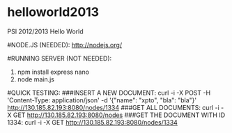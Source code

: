 helloworld2013
==============

PSI 2012/2013 Hello World

#NODE.JS (NEEDED):
http://nodejs.org/

#RUNNING SERVER (NOT NEEDED):
1. npm install express nano
2. node main.js
 
#QUICK TESTING:
###INSERT A NEW DOCUMENT:
curl -i -X POST -H 'Content-Type: application/json' -d '{"name": "xpto", "bla": "bla"}' http://130.185.82.193:8080/nodes/1334
###GET ALL DOCUMENTS:
curl -i -X GET http://130.185.82.193:8080/nodes
###GET THE DOCUMENT WITH ID 1334:
curl -i -X GET http://130.185.82.193:8080/nodes/1334
